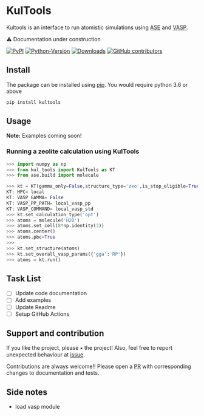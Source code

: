 # KulTools
Kultools is an interface to run atomistic simulations using [ASE](https://wiki.fysik.dtu.dk/ase/index.html) and [VASP](https://www.vasp.at/wiki/index.php/The_VASP_Manual). 

⚠️ Documentation under construction 



[![PyPI](https://img.shields.io/pypi/v/kultools)](https://pypi.org/project/kultools/) 
[![Python-Version](https://img.shields.io/badge/Python-3.6+-green)](https://github.com/kul-group/kultools)
[![Downloads](https://static.pepy.tech/badge/kultools/month)](https://pepy.tech/project/kultools)
[![GitHub contributors](https://img.shields.io/github/contributors/kul-group/kultools)](https://github.com/kul-group/kultools/graphs/contributors)


## Install

The package can be installed using [pip](https://pypi.org/project/kultools/). You would require python 3.6 or above

```bash
pip install kultools
```

## Usage

**Note:** Examples coming soon!

### Running a zeolite calculation using KulTools

```python
>>> import numpy as np
>>> from kul_tools import KulTools as KT
>>> from ase.build import molecule

>>> kt = KT(gamma_only=False,structure_type='zeo',is_stop_eligible=True)
KT: HPC= local
KT: VASP_GAMMA= False
KT: VASP_PP_PATH= local_vasp_pp
KT: VASP_COMMAND= local_vasp_std
>>> kt.set_calculation_type('opt')
>>> atoms = molecule('H2O')
>>> atoms.set_cell(8*np.identity(3))
>>> atoms.center()
>>> atoms.pbc=True
>>> 
>>> kt.set_structure(atoms)
>>> kt.set_overall_vasp_params({'gga':'RP'})
>>> atoms = kt.run()

```

## Task List

- [ ] Update code documentation
- [ ] Add examples
- [ ] Update Readme
- [ ] Setup GitHub Actions

## Support and contribution

If you like the project, please ⭑ the project! Also, feel free to report unexpected behaviour at [issue](https://github.com/kul-group/kultools/issues). 

Contributions are always welcome!! Please open a [PR](https://github.com/kul-group/kultools/pulls) with corresponding changes to documentation and tests.


## Side notes

- load vasp module
